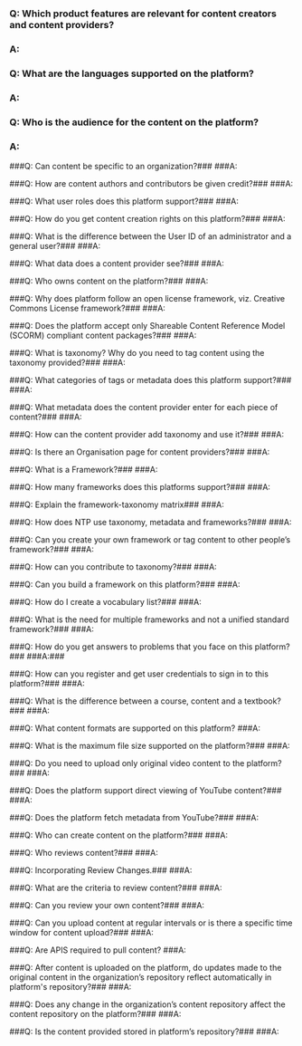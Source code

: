 ### Q: Which product features are relevant for content creators and content providers?
### A: 

### Q: What are the languages supported on the platform?
### A: 

### Q: Who is the audience for the content on the platform?
### A: 

###Q: Can content be specific to an organization?###
###A:

###Q: How are content authors and contributors be given credit?###
###A: 

###Q: What user roles does this platform support?###
###A:

###Q: How do you get content creation rights on this platform?###
###A: 

###Q: What is the difference between the User ID of an administrator and a general user?###
###A: 

###Q: What data does a content provider see?###
###A: 

###Q: Who owns content on the platform?###
###A: 

###Q: Why does platform follow an open license framework, viz. Creative Commons License framework?###
###A: 

###Q: Does the platform accept only Shareable Content Reference Model (SCORM) compliant content packages?###
###A: 

###Q: What is taxonomy? Why do you need to tag content using the taxonomy provided?###
###A: 

###Q: What categories of tags or metadata does this platform support?###
###A: 

###Q: What metadata does the content provider enter for each piece of content?###
###A: 

###Q: How can the content provider add taxonomy and use it?###
###A: 

###Q: Is there an Organisation page for content providers?###
###A: 

###Q: What is a Framework?###
###A: 

###Q: How many frameworks does this platforms support?###
###A: 

###Q: Explain the framework-taxonomy matrix###
###A: 

###Q: How does NTP use taxonomy, metadata and frameworks?###
###A: 

###Q: Can you create your own framework or tag content to other people’s framework?###
###A: 

###Q: How can you contribute to taxonomy?###
###A: 

###Q: Can you build a framework on this platform?###
###A: 

###Q: How do I create a vocabulary list?###
###A: 

###Q: What is the need for multiple frameworks and not a unified standard framework?###
###A: 

###Q: How do you get answers to problems that you face on this platform?###
###A:###

###Q: How can you register and get user credentials to sign in to this platform?###
###A: 

###Q: What is the difference between a course, content and a textbook?###
###A:

###Q: What content formats are supported on this platform?
###A: 

###Q: What is the maximum file size supported on the platform?###
###A:

###Q: Do you need to upload only original video content to the platform?###
###A: 

###Q: Does the platform support direct viewing of YouTube content?###
###A: 

###Q: Does the platform fetch metadata from YouTube?###
###A: 

###Q: Who can create content on the platform?###
###A: 

###Q: Who reviews content?###
###A: 

###Q: Incorporating Review Changes.###
###A: 

###Q: What are the criteria to review content?###
###A: 

###Q: Can you review your own content?###
###A: 

###Q: Can you upload content at regular intervals or is there a specific time window for content upload?###
###A: 

###Q: Are APIS required to pull content?
###A: 

###Q: After content is uploaded on the platform, do updates made to the original content in the organization’s repository reflect automatically in platform's repository?###
###A: 

###Q: Does any change in the organization’s content repository affect the content repository on the platform?###
###A:

###Q: Is the content provided stored in platform’s repository?###
###A: 

